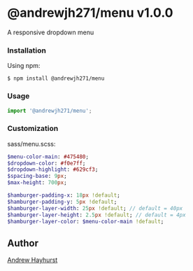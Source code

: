 # @andrewjh271/menu v1.0.0

A responsive dropdown menu

### Installation

Using npm:

```
$ npm install @andrewjh271/menu
```

### Usage

```javascript
import '@andrewjh271/menu';
```

### Customization

sass/menu.scss:

```sass
$menu-color-main: #475480;
$dropdown-color: #f0e7ff;
$dropdown-highlight: #629cf3;
$spacing-base: 9px;
$max-height: 700px;

$hamburger-padding-x: 18px !default;
$hamburger-padding-y: 5px !default;
$hamburger-layer-width: 25px !default; // default = 40px
$hamburger-layer-height: 2.5px !default; // default = 4px
$hamburger-layer-color: $menu-color-main !default;
```

## Author

[Andrew Hayhurst](https://github.com/andrewjh271)



